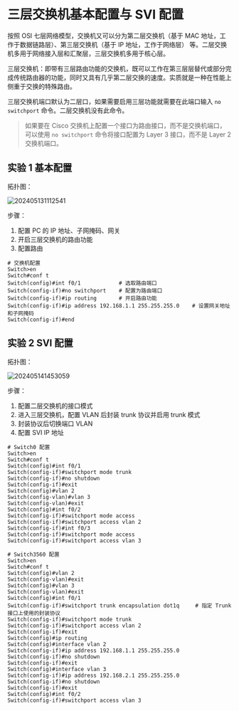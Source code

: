 # 三层交换机基本配置与 SVI 配置

按照 OSI 七层网络模型，交换机又可以分为第二层交换机（基于 MAC 地址，工作于数据链路层）、第三层交换机（基于 IP 地址，工作于网络层） 等。二层交换机多用于网络接入层和汇聚层，三层交换机多用于核心层。

三层交换机：即带有三层路由功能的交换机，既可以工作在第三层层替代或部分完成传统路由器的功能，同时又具有几乎第二层交换的速度。实质就是一种在性能上侧重于交换的特殊路由。

三层交换机端口默认为二层口，如果需要启用三层功能就需要在此端口输入 `no switchport` 命令。二层交换机没有此命令。

> 如果要在 Cisco 交换机上配置一个接口为路由接口，而不是交换机端口，可以使用 `no switchport` 命令将接口配置为 Layer 3 接口，而不是 Layer 2 交换机端口。

## 实验 1 基本配置

拓扑图：

![202405131112541](https://oss.isiou.cn/PicGo/202405131112541.png)

步骤：

1. 配置 PC 的 IP 地址、子网掩码、网关
2. 开启三层交换机的路由功能
3. 配置路由

```shell
# 交换机配置
Switch>en
Switch#conf t
Switch(config)#int f0/1            # 选取路由端口
Switch(config-if)#no switchport    # 配置为路由端口
Switch(config-if)#ip routing       # 开启路由功能
Switch(config-if)#ip address 192.168.1.1 255.255.255.0    # 设置网关地址和子网掩码
Switch(config-if)#end
```

## 实验 2 SVI 配置

拓扑图：

![202405141453059](https://oss.isiou.cn/PicGo/202405141453059.png)

步骤：

1. 配置二层交换机的接口模式
2. 进入三层交换机，配置 VLAN 后封装 trunk 协议并启用 trunk 模式
3. 封装协议后切换端口 VLAN
4. 配置 SVI IP 地址

```shell
# Switch0 配置
Switch>en
Switch#conf t
Switch(config)#int f0/1
Switch(config-if)#switchport mode trunk
Switch(config-if)#no shutdown
Switch(config-if)#exit
Switch(config)#vlan 2
Switch(config-vlan)#vlan 3
Switch(config-vlan)#exit
Switch(config)#int f0/2
Switch(config-if)#switchport mode access
Switch(config-if)#switchport access vlan 2
Switch(config-if)#int f0/3
Switch(config-if)#switchport mode access
Switch(config-if)#switchport access vlan 3

# Switch3560 配置
Switch>en
Switch#conf t
Switch(config)#vlan 2
Switch(config-vlan)#exit
Switch(config)#vlan 3
Switch(config-vlan)#exit
Switch(config)#int f0/1
Switch(config-if)#switchport trunk encapsulation dot1q     # 指定 Trunk 接口上使用的封装协议
Switch(config-if)#switchport mode trunk
Switch(config-if)#switchport access vlan 2
Switch(config-if)#exit
Switch(config)#ip routing
Switch(config)#interface vlan 2
Switch(config-if)#ip address 192.168.1.1 255.255.255.0
Switch(config-if)#no shutdown
Switch(config-if)#exit
Switch(config)#interface vlan 3
Switch(config-if)#ip address 192.168.2.1 255.255.255.0
Switch(config-if)#no shutdown
Switch(config-if)#exit
Switch(config)#int f0/2
Switch(config-if)#switchport access vlan 3
```
